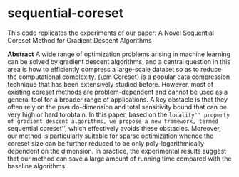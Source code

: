 # sequential-coreset

This code replicates the experiments of our paper:
A Novel Sequential Coreset Method for Gradient Descent Algorithms

**Abstract** A wide range of optimization problems arising in machine learning can be solved by gradient descent algorithms, and a central question in this area is how to efficiently compress a large-scale dataset so as to reduce the computational complexity. {\em Coreset} is a popular data compression technique that  has been extensively studied before. However, most of existing coreset methods are problem-dependent and cannot be used as a general tool for a broader range of applications. A key obstacle is that they often rely on the pseudo-dimension and total sensitivity bound that can be very high or hard to obtain. In this paper, based on the ``locality'' property of gradient descent algorithms, we propose a new framework, termed ``sequential coreset'', which effectively avoids these obstacles. Moreover, our method is particularly suitable for sparse optimization whence the coreset size can be further reduced to be only poly-logarithmically dependent on the dimension. In practice, the experimental results suggest that our method can save a large amount of running time compared with the baseline algorithms.
